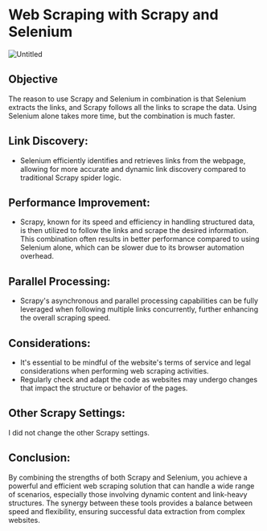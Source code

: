 # Web Scraping with Scrapy and Selenium
![Untitled](https://github.com/Quantabhi/Scrapy-with-Selenium/assets/117148458/902bd470-238e-4a55-9dd1-7d6702ab358a)

## Objective
The reason to use Scrapy and Selenium in combination is that Selenium extracts the links, and Scrapy follows all the links to scrape the data. Using Selenium alone takes more time, but the combination is much faster.

## Link Discovery:
- Selenium efficiently identifies and retrieves links from the webpage, allowing for more accurate and dynamic link discovery compared to traditional Scrapy spider logic.

## Performance Improvement:
- Scrapy, known for its speed and efficiency in handling structured data, is then utilized to follow the links and scrape the desired information. This combination often results in better performance compared to using Selenium alone, which can be slower due to its browser automation overhead.

## Parallel Processing:
- Scrapy's asynchronous and parallel processing capabilities can be fully leveraged when following multiple links concurrently, further enhancing the overall scraping speed.

## Considerations:
- It's essential to be mindful of the website's terms of service and legal considerations when performing web scraping activities.
- Regularly check and adapt the code as websites may undergo changes that impact the structure or behavior of the pages.

## Other Scrapy Settings:
I did not change the other Scrapy settings.

## Conclusion:
By combining the strengths of both Scrapy and Selenium, you achieve a powerful and efficient web scraping solution that can handle a wide range of scenarios, especially those involving dynamic content and link-heavy structures. The synergy between these tools provides a balance between speed and flexibility, ensuring successful data extraction from complex websites.

